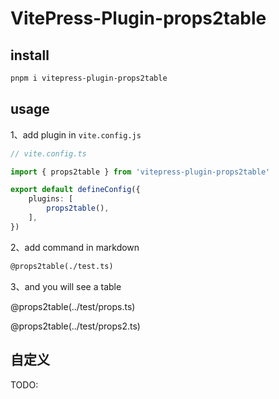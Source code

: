 # VitePress-Plugin-props2table


## install

```bash
pnpm i vitepress-plugin-props2table
```

## usage

1、add plugin in `vite.config.js`

```typescript
// vite.config.ts

import { props2table } from 'vitepress-plugin-props2table'

export default defineConfig({
    plugins: [
        props2table(),
    ],
})
```


2、add command in markdown

```markdown
@props2table(./test.ts)
```


3、and you will see a table

@props2table(../test/props.ts)

@props2table(../test/props2.ts)


## 自定义 

TODO:


